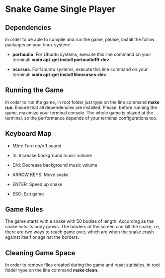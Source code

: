 # Snake Game Single Player

## Dependencies

In order to be able to compile and run the game, please, install the follow packages on your linux system:

- **portaudio**. For Ubuntu systems, execute this line command on your terminal: **sudo apt-get install portaudio19-dev**

- **ncurses**. For Ubuntu systems, execute this line command on your terminal: **sudo apt-get install libncurses-dev**

## Running the Game

In order to run the game, in root folder just type on the line command **make run**. Ensure that all dependencies are installed. Please, before running the game, maximize your terminal console. The whole game is played at the terminal, so the performance depends of your terminal configurations too.

## Keyboard Map

- M/m: Turn on/off sound

- I/i: Increase background music volume

- D/d: Decrease background music volume

- ARROW KEYS: Move snake

- ENTER: Speed up snake

- ESC: Exit game

## Game Rules

The game starts with a snake with 50 bodies of length. According as the snake eats its body grows. The borders of the screen can kill the snake, i.e, there are two ways to reach game over, which are when the snake crash against itself or against the borders.

## Cleaning Game Space

In order to remove files created during the game and reset statistics, in root folder type on the line command **make clean**.












































